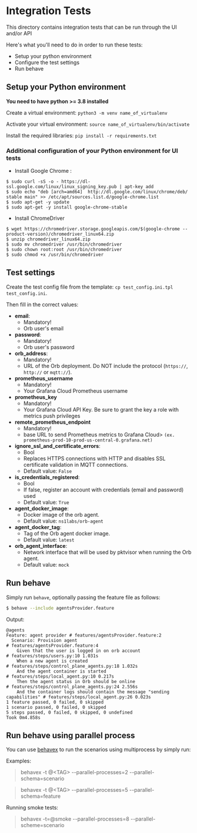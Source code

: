 # Integration Tests
This directory contains integration tests that can be run through the UI and/or API


Here's what you'll need to do in order to run these tests:
- Setup your python environment
- Configure the test settings
- Run behave

## Setup your Python environment

<b>You need to have python >= 3.8 installed</b> 

Create a virtual environment: `python3 -m venv name_of_virtualenv`

Activate your virtual environment: `source name_of_virtualenv/bin/activate`

Install the required libraries: `pip install -r requirements.txt`


### Additional configuration of your Python environment for UI tests
- Install Google Chrome :
```
$ sudo curl -sS -o - https://dl-ssl.google.com/linux/linux_signing_key.pub | apt-key add
$ sudo echo "deb [arch=amd64]  http://dl.google.com/linux/chrome/deb/ stable main" >> /etc/apt/sources.list.d/google-chrome.list
$ sudo apt-get -y update
$ sudo apt-get -y install google-chrome-stable
```

- Install ChromeDriver
```
$ wget https://chromedriver.storage.googleapis.com/$(google-chrome --product-version)/chromedriver_linux64.zip
$ unzip chromedriver_linux64.zip
$ sudo mv chromedriver /usr/bin/chromedriver
$ sudo chown root:root /usr/bin/chromedriver
$ sudo chmod +x /usr/bin/chromedriver
```

## Test settings
Create the test config file from the template: `cp test_config.ini.tpl test_config.ini`.

Then fill in the correct values:

- **email**:
  - Mandatory!
  - Orb user's email
- **password**:
  - Mandatory!
  - Orb user's password
- **orb_address**:
  - Mandatory!
  - URL of the Orb deployment. Do NOT include the protocol (`https://`, `http://` or `mqtt://`).
- **prometheus_username**
  - Mandatory!
  - Your Grafana Cloud Prometheus username
- **prometheus_key**
  - Mandatory!
  - Your Grafana Cloud API Key. Be sure to grant the key a role with metrics push privileges
- **remote_prometheus_endpoint**
  - Mandatory!
  - base URL to send Prometheus metrics to Grafana Cloud> `(ex. prometheus-prod-10-prod-us-central-0.grafana.net)`
- **ignore_ssl_and_certificate_errors**:
  - Bool
  - Replaces HTTPS connections with HTTP and disables SSL certificate validation in MQTT connections.
  - Default value: `False`
- **is_credentials_registered**:
  - Bool
  - If false, register an account with credentials (email and password) used
  - Default value: `True`
- **agent_docker_image**:
  - Docker image of the orb agent.
  - Default value: `ns1labs/orb-agent`
- **agent_docker_tag**:
  - Tag of the Orb agent docker image.
  - Default value: `latest`
- **orb_agent_interface**:
  - Network interface that will be used by pktvisor when running the Orb agent.
  - Default value: `mock`

## Run behave
Simply run `behave`, optionally passing the feature file as follows:

```sh
$ behave --include agentsProvider.feature
```
Output:
```text
@agents
Feature: agent provider # features/agentsProvider.feature:2
  Scenario: Provision agent                                                  # features/agentsProvider.feature:4
    Given that the user is logged in on orb account                                         # features/steps/users.py:10 1.031s
    When a new agent is created                                              # features/steps/control_plane_agents.py:18 1.032s
    And the agent container is started                                       # features/steps/local_agent.py:10 0.217s
    Then the agent status in Orb should be online                            # features/steps/control_plane_agents.py:24 2.556s
    And the container logs should contain the message "sending capabilities" # features/steps/local_agent.py:26 0.023s
1 feature passed, 0 failed, 0 skipped
1 scenario passed, 0 failed, 0 skipped
5 steps passed, 0 failed, 0 skipped, 0 undefined
Took 0m4.858s

```

## Run behave using parallel process
 
You can use [behavex](https://github.com/hrcorval/behavex) to run the scenarios using multiprocess by simply run:

Examples:

> behavex -t @\<TAG\> --parallel-processes=2 --parallel-schema=scenario

> behavex -t @\<TAG\> --parallel-processes=5 --parallel-schema=feature

Running smoke tests:

> behavex -t=@smoke --parallel-processes=8 --parallel-scheme=scenario
